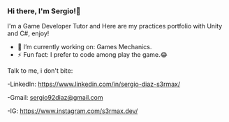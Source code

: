 ### Hi there, I'm Sergio!👋
I'm a Game Developer Tutor and
Here are my practices portfolio with Unity and C#, enjoy!

- 🔭 I’m currently working on: Games Mechanics.
- ⚡ Fun fact: I prefer to code among play the game.😂

Talk to me, i don't bite:

-LinkedIn: https://www.linkedin.com/in/sergio-diaz-s3rmax/

-Gmail: sergio92diaz@gmail.com

-IG: https://www.instagram.com/s3rmax.dev/
<!--
**S3rMaX/S3rMaX** is a ✨ _special_ ✨ repository because its `README.md` (this file) appears on your GitHub profile.

Here are some ideas to get you started:

- 🔭 I’m currently working on ...
- 🌱 I’m currently learning ...
- 👯 I’m looking to collaborate on ...
- 🤔 I’m looking for help with ...
- 💬 Ask me about ...
- 📫 How to reach me: ...
- 😄 Pronouns: ...
- ⚡ Fun fact: ...
-->
